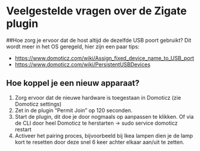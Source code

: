 # Veelgestelde vragen over de Zigate plugin

##Hoe zorg je ervoor dat de host altijd de dezelfde USB poort gebruikt?
Dit wordt meer in het OS geregeld, hier zijn een paar tips:
* https://www.domoticz.com/wiki/Assign_fixed_device_name_to_USB_port
* https://www.domoticz.com/wiki/PersistentUSBDevices

## Hoe koppel je een nieuw apparaat?
1. Zorg ervoor dat de nieuwe hardware is toegestaan in Domoticz (zie Domoticz settings)
2. Zet in de plugin “Permit Join” op 120 seconden.
3. Start de plugin, dit doe je door nogmaals op aanpassen te klikken. Of via de CLI door heel Domoticz te herstarten -> sudo service domoticz restart
4. Activeer het pairing proces, bijvoorbeeld bij Ikea lampen dien je de lamp kort te resetten door deze snel 6 keer achter elkaar aan/uit te zetten.

